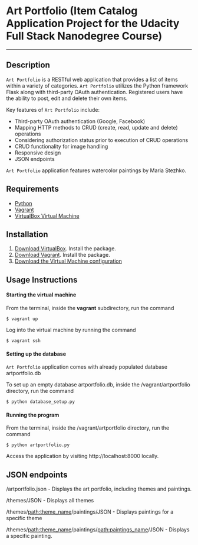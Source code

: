 # Art Portfolio (Item Catalog Application Project for the Udacity Full Stack Nanodegree Course)

- - - -

## Description

`Art Portfolio` is a RESTful web application that provides a list of items within a variety of categories. `Art Portfolio` utilizes the Python framework Flask along with third-party OAuth authentication. Registered users have the ability to post, edit and delete their own items.

Key features of `Art Portfolio` include:

- Third-party OAuth authentication (Google, Facebook)
- Mapping HTTP methods to CRUD (create, read, update and delete) operations
- Considering authorization status prior to execution of CRUD operations
- CRUD functionality for image handling
- Responsive design
- JSON endpoints

`Art Portfolio` application features watercolor paintings by Maria Stezhko.


## Requirements

 - [Python](https://www.python.org/)
 - [Vagrant](https://www.vagrantup.com/)
 - [VirtualBox Virtual Machine](https://www.virtualbox.org/)


## Installation

 1. [Download VirtualBox](https://www.virtualbox.org/). Install the package.
 2. [Download Vagrant](https://www.vagrantup.com/). Install the package.
 3. [Download the Virtual Machine configuration](https://github.com/udacity/fullstack-nanodegree-vm)


## Usage Instructions

#### Starting the virtual machine

From the terminal, inside the **vagrant** subdirectory, run the command
```
$ vagrant up
```
Log into the virtual machine by running the command
```
$ vagrant ssh
```
#### Setting up the database

`Art Portfolio` application comes with already populated database artportfolio.db

To set up an empty database artportfolio.db, inside the /vagrant/artportfolio directory, run the command
```
$ python database_setup.py
```
#### Running the program

From the terminal, inside the /vagrant/artportfolio directory, run the command
```
$ python artportfolio.py
```
Access the application by visiting http://localhost:8000 locally.


## JSON endpoints

/artportfolio.json - Displays the art portfolio, including themes and paintings.

/themes/JSON - Displays all themes

/themes/<path:theme_name>/paintings/JSON - Displays paintings for a specific theme

/themes/<path:theme_name>/paintings/<path:paintings_name>/JSON - Displays a specific painting.

